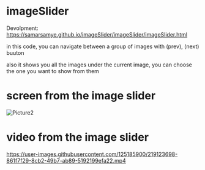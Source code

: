 # imageSlider
Devolpment: https://samarsamye.github.io/imageSlider/imageSlider/imageSlider.html
<p>in this code, you can navigate between a group of images with (prev), (next) buuton</p>
also it shows you all the images under the current image, you can choose the one you want to show from them
<h1>screen from the image slider</h1>

![Picture2](https://user-images.githubusercontent.com/125185900/219118899-d170d7f4-8beb-449e-9e0c-63a475b4b847.png)

<h1>video from the image slider</h1>

https://user-images.githubusercontent.com/125185900/219123698-861f7f29-8cb2-49b7-ab89-5192199efa22.mp4

